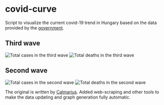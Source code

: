 # covid-curve
Script to visualize the current covid-19 trend in Hungary based on the data provided by the [government](https://koronavirus.gov.hu/hirek).

## Third wave
![Total cases in the third wave](https://i.imgur.com/u1QqMA9.png)
![Total deaths in the third wave](https://i.imgur.com/1NLdSmX.png)

## Second wave
![Total cases in the second wave](https://i.imgur.com/VKsCJKm.png)
![Total deaths in the second wave](https://i.imgur.com/EeQfJhU.png)

The original is written by [Calmarius](https://github.com/Calmarius). Added web-scraping and other tools to make the data updating and graph generation fully automatic.

